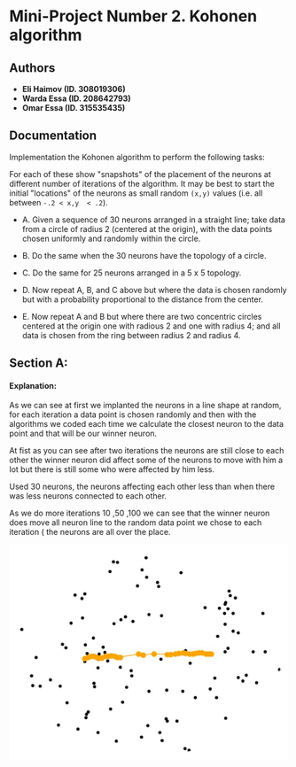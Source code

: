# Mini-Project Number 2.  Kohonen algorithm

## Authors

* **Eli Haimov (ID. 308019306)**
* **Warda Essa (ID. 208642793)**
* **Omar Essa (ID. 315535435)**

## Documentation
Implementation the Kohonen algorithm to perform the following tasks:

For each of these show "snapshots" of the placement of the neurons at different number of iterations of the algorithm.
It may be best to start the initial "locations" of the neurons as small random `(x,y)` values (i.e. all between `-.2 < x,y  < .2`).

* A. Given a sequence of  30 neurons arranged in a straight line;  take data from a circle of radius 2 (centered at the origin), 
with the data points chosen uniformly and randomly within the circle.

* B. Do the same when the 30 neurons have the topology of a circle.

* C. Do the same for 25 neurons arranged in a 5 x 5 topology.

* D. Now repeat A, B, and C  above but where the data is chosen randomly but with a probability proportional to the distance from the center.

* E. Now repeat A and B  but where there are two concentric circles  centered at the origin  one with radious 2 and one with radius 4; 
and all data is chosen from the ring between radius 2 and radius 4.

## Section A:

#### Explanation:
As we can see at first we implanted the neurons in a line shape at random, for each iteration a data point is chosen randomly and 
then with the algorithms we coded each time we calculate the closest neuron to the data point and that will be our winner neuron.

At fist as you can see after two iterations the neurons are still close to each other the winner neuron did affect some of the 
neurons to move with him a lot but there is still some who were affected by him less.

Used 30 neurons, the neurons affecting each other less than when there was less neurons connected to each other.

As we do more iterations 10 ,50 ,100 we can see that the winner neuron does move all neuron line to the random data point we chose 
to each iteration ( the neurons are all over the place.

!["rrr"](https://github.com/elihaimov1992/Introduction-to-NN/blob/master/EX2/1.JPG?raw=true "Title")

